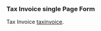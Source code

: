 ### Tax Invoice single Page Form

Tax Invoice [taxinvoice](https://tax-invoice-d43359.netlify.app/).

